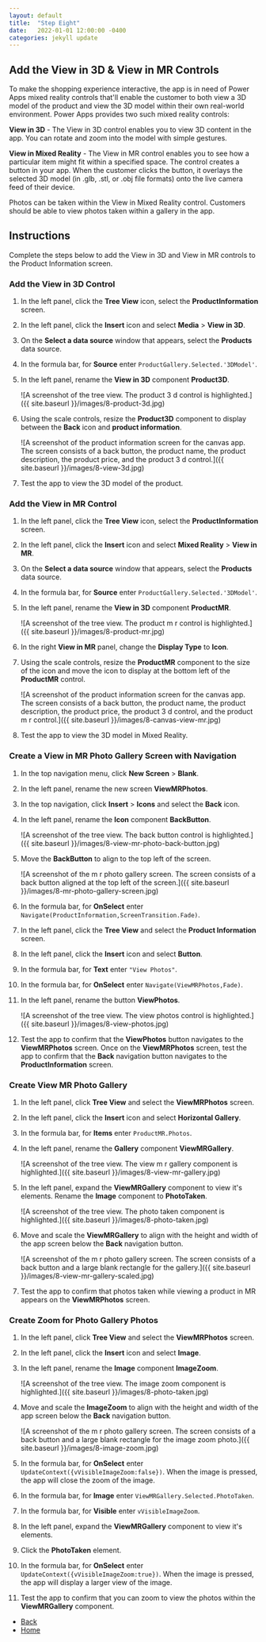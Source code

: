 ```yaml
---
layout: default
title:  "Step Eight"
date:   2022-01-01 12:00:00 -0400
categories: jekyll update
---
```

## Add the View in 3D & View in MR Controls

To make the shopping experience interactive, the app is in need of Power Apps mixed reality controls that'll enable the customer to both view a 3D model of the product and view the 3D model within their own real-world environment. Power Apps provides two such mixed reality controls:

**View in 3D** - The View in 3D control enables you to view 3D content in the app. You can rotate and zoom into the model with simple gestures.

**View in Mixed Reality** - The View in MR control enables you to see how a particular item might fit within a specified space. The control creates a button in your app. When the customer clicks the button, it overlays the selected 3D model (in .glb, .stl, or .obj file formats) onto the live camera feed of their device.

Photos can be taken within the View in Mixed Reality control. Customers should be able to view photos taken within a gallery in the app.

## Instructions

Complete the steps below to add the View in 3D and View in MR controls to the Product Information screen.

### Add the View in 3D Control

1. In the left panel, click the **Tree View** icon, select the **ProductInformation** screen.
1. In the left panel, click the **Insert** icon and select **Media** > **View in 3D**.
1. On the **Select a data source** window that appears, select the **Products** data source.
1. In the formula bar, for **Source** enter `ProductGallery.Selected.'3DModel'`.
1. In the left panel, rename the **View in 3D** component **Product3D**.

    ![A screenshot of the tree view. The product 3 d control is highlighted.]({{ site.baseurl }}/images/8-product-3d.jpg)

1. Using the scale controls, resize the **Product3D** component to display between the **Back** icon and **product information**.

    ![A screenshot of the product information screen for the canvas app. The screen consists of a back button, the product name, the product description, the product price, and the product 3 d control.]({{ site.baseurl }}/images/8-view-3d.jpg)

1. Test the app to view the 3D model of the product.

### Add the View in MR Control

1. In the left panel, click the **Tree View** icon, select the **ProductInformation** screen.
1. In the left panel, click the **Insert** icon and select **Mixed Reality** > **View in MR**.
1. On the **Select a data source** window that appears, select the **Products** data source.
1. In the formula bar, for **Source** enter `ProductGallery.Selected.'3DModel'`.
1. In the left panel, rename the **View in 3D** component **ProductMR**.

    ![A screenshot of the tree view. The product m r control is highlighted.]({{ site.baseurl }}/images/8-product-mr.jpg)

1. In the right **View in MR** panel, change the **Display Type** to **Icon**.
1. Using the scale controls, resize the **ProductMR** component to the size of the icon and move the icon to display at the bottom left of the **ProductMR** control.

    ![A screenshot of the product information screen for the canvas app. The screen consists of a back button, the product name, the product description, the product price, the product 3 d control, and the product m r control.]({{ site.baseurl }}/images/8-canvas-view-mr.jpg)

1. Test the app to view the 3D model in Mixed Reality.

### Create a View in MR Photo Gallery Screen with Navigation

1. In the top navigation menu, click **New Screen** > **Blank**.
1. In the left panel, rename the new screen **ViewMRPhotos**.
1. In the top navigation, click **Insert** > **Icons** and select the **Back** icon.
1. In the left panel, rename the **Icon** component **BackButton**.

    ![A screenshot of the tree view. The back button control is highlighted.]({{ site.baseurl }}/images/8-view-mr-photo-back-button.jpg)

1. Move the **BackButton** to align to the top left of the screen.

    ![A screenshot of the m r photo gallery screen. The screen consists of a back button aligned at the top left of the screen.]({{ site.baseurl }}/images/8-mr-photo-gallery-screen.jpg)

1. In the formula bar, for **OnSelect** enter `Navigate(ProductInformation,ScreenTransition.Fade)`.
1. In the left panel, click the **Tree View** and select the **Product Information** screen.
1. In the left panel, click the **Insert** icon and select **Button**.
1. In the formula bar, for **Text** enter `"View Photos"`.
1. In the formula bar, for **OnSelect** enter `Navigate(ViewMRPhotos,Fade)`.
1. In the left panel, rename the button **ViewPhotos**.

    ![A screenshot of the tree view. The view photos control is highlighted.]({{ site.baseurl }}/images/8-view-photos.jpg)

1. Test the app to confirm that the **ViewPhotos** button navigates to the **ViewMRPhotos** screen. Once on the **ViewMRPhotos** screen, test the app to confirm that the **Back** navigation button navigates to the **ProductInformation** screen.

### Create View MR Photo Gallery

1. In the left panel, click **Tree View** and select the **ViewMRPhotos** screen.
1. In the left panel, click the **Insert** icon and select **Horizontal Gallery**.
1. In the formula bar, for **Items** enter `ProductMR.Photos`.
1. In the left panel, rename the **Gallery** component **ViewMRGallery**.

    ![A screenshot of the tree view. The view m r gallery component is highlighted.]({{ site.baseurl }}/images/8-view-mr-gallery.jpg)

1. In the left panel, expand the **ViewMRGallery** component to view it's elements. Rename the **Image** component to **PhotoTaken**.

    ![A screenshot of the tree view. The photo taken component is highlighted.]({{ site.baseurl }}/images/8-photo-taken.jpg)

1. Move and scale the **ViewMRGallery** to align with the height and width of the app screen below the **Back** navigation button.

    ![A screenshot of the m r photo gallery screen. The screen consists of a back button and a large blank rectangle for the gallery.]({{ site.baseurl }}/images/8-view-mr-gallery-scaled.jpg)

1. Test the app to confirm that photos taken while viewing a product in MR appears on the **ViewMRPhotos** screen.

### Create Zoom for Photo Gallery Photos

1. In the left panel, click **Tree View** and select the **ViewMRPhotos** screen.
1. In the left panel, click the **Insert** icon and select **Image**.
1. In the left panel, rename the **Image** component **ImageZoom**.

    ![A screenshot of the tree view. The image zoom component is highlighted.]({{ site.baseurl }}/images/8-photo-taken.jpg)

1. Move and scale the **ImageZoom** to align with the height and width of the app screen below the **Back** navigation button.

    ![A screenshot of the m r photo gallery screen. The screen consists of a back button and a large blank rectangle for the image zoom photo.]({{ site.baseurl }}/images/8-image-zoom.jpg)

1. In the formula bar, for **OnSelect** enter `UpdateContext({vVisibleImageZoom:false})`. When the image is pressed, the app will close the zoom of the image.
1. In the formula bar, for **Image** enter `ViewMRGallery.Selected.PhotoTaken`.
1. In the formula bar, for **Visible** enter `vVisibleImageZoom`.
1. In the left panel, expand the **ViewMRGallery** component to view it's elements.
1. Click the **PhotoTaken** element.
1. In the formula bar, for **OnSelect** enter `UpdateContext({vVisibleImageZoom:true})`. When the image is pressed, the app will display a larger view of the image.
1. Test the app to confirm that you can zoom to view the photos within the **ViewMRGallery** component.

<ul class="actions">
<li><a href="https://aprilspeight.github.io/workshop-mr-powerapps/jekyll/update/2022/01/02/step-seven.html" class="button special">Back</a></li>
<li><a href="https://aprilspeight.github.io/workshop-mr-powerapps/" class="button">Home</a></li>
</ul>